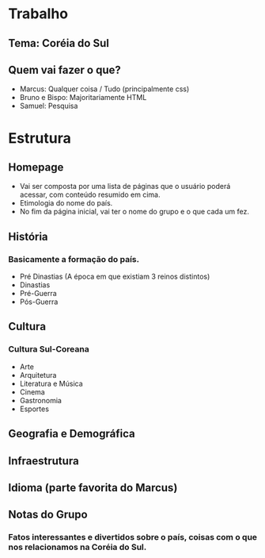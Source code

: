 # Trabalho

## Tema: Coréia do Sul

## Quem vai fazer o que?
- Marcus: Qualquer coisa / Tudo (principalmente css)
- Bruno e Bispo: Majoritariamente HTML
- Samuel: Pesquisa

# Estrutura
## Homepage
- Vai ser composta por uma lista de páginas que o usuário poderá acessar, com conteúdo resumido em cima.
- Etimologia do nome do país.
- No fim da página inicial, vai ter o nome do grupo e o que cada um fez.

## História
### Basicamente a formação do país.
- Pré Dinastias (A época em que existiam 3 reinos distintos)
- Dinastias
- Pré-Guerra
- Pós-Guerra

## Cultura
### Cultura Sul-Coreana
- Arte
- Arquitetura
- Literatura e Música
- Cinema
- Gastronomia
- Esportes


## Geografia e Demográfica

## Infraestrutura

## Idioma (parte favorita do Marcus)

## Notas do Grupo
### Fatos interessantes e divertidos sobre o país, coisas com o que nos relacionamos na Coréia do Sul.